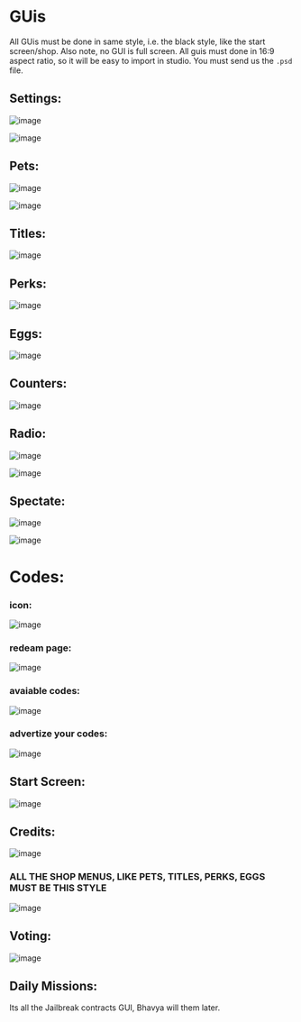 # GUis

All GUis must be done in same style, i.e. the black style, like the start screen/shop.
Also note, no GUI is full screen.
All guis must done in 16:9 aspect ratio, so it will be easy to import in studio.
You must send us the `.psd` file.

## Settings:
![image](https://user-images.githubusercontent.com/83714569/136594119-9b935e5b-949b-4cc1-a5b4-028eebe450f0.png)

![image](https://user-images.githubusercontent.com/83714569/136594436-b1488bd6-1e4b-45a1-bc07-ba1c3c8377a5.png)

## Pets:
![image](https://user-images.githubusercontent.com/83714569/136594164-146762fc-56b2-4bbf-b931-e066f4366fa9.png)

![image](https://user-images.githubusercontent.com/83714569/136594367-2811e06e-5033-43d6-81e3-ec52055956b0.png)


## Titles:
![image](https://user-images.githubusercontent.com/83714569/136594223-09211014-1033-47c0-9f5f-355bc38e895a.png)

## Perks:
![image](https://user-images.githubusercontent.com/83714569/136594247-d06dc56b-c633-49b2-9437-4582b72c1a1e.png)

## Eggs:
![image](https://user-images.githubusercontent.com/83714569/136594266-fa01a053-eeb2-4a4d-bc20-c3c2953de647.png)


## Counters:
![image](https://user-images.githubusercontent.com/83714569/136594286-cfac7169-117f-47ad-8f0c-0c46872ffeeb.png)

## Radio:
![image](https://user-images.githubusercontent.com/83714569/136594318-89991563-5934-4295-8865-fddfcec94d4e.png)

![image](https://user-images.githubusercontent.com/83714569/136600797-5e10a3e4-e54e-4c31-ac17-cc5b523eac5b.png) 

## Spectate:
![image](https://user-images.githubusercontent.com/83714569/136594348-3d4035e1-edfa-4353-95cc-e447b8077d2a.png)

![image](https://user-images.githubusercontent.com/83714569/136619442-339815f4-fc99-4d20-81c4-81e253ad45ab.png)

# Codes:
### icon:
![image](https://user-images.githubusercontent.com/83714569/136594391-899723d0-a5d0-4aa5-b186-d8d9477cd82a.png)
### redeam page:
![image](https://user-images.githubusercontent.com/83714569/136594474-07c30cd8-295d-4ff0-9df9-077bd21f270b.png)
### avaiable codes:
![image](https://user-images.githubusercontent.com/83714569/136594513-d7ef6f01-fcf3-4fd7-8bbe-c653740a1433.png)
### advertize your codes:
![image](https://user-images.githubusercontent.com/83714569/136594542-880f6ca6-f5c6-4793-85a6-1e20bad0c96e.png)



## Start Screen:
![image](https://user-images.githubusercontent.com/83714569/136594890-b8f0f34d-d3ed-40a5-8a9b-4b9a8c3e9364.png)

## Credits:
![image](https://user-images.githubusercontent.com/83714569/136595162-fdbb2b04-f8e6-48ac-9522-3141f3d14f9e.png)


### **ALL THE SHOP MENUS, LIKE  PETS, TITLES, PERKS, EGGS** MUST BE THIS STYLE
![image](https://user-images.githubusercontent.com/83714569/136595084-935568b1-5c0b-4889-b487-d8dc54f0d833.png)

## Voting:
![image](https://user-images.githubusercontent.com/83714569/136596944-09932e61-ec3f-4a93-919b-7928ca4657c8.png)

## Daily Missions:
Its all the Jailbreak contracts GUI, Bhavya will them later.


